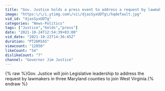 ```yaml
---
title: "Gov. Justice holds a press event to address a request by lawmakers in 3 Maryland counties to join WV"
image: "https:\/\/i.ytimg.com\/vi\/djasSyxUDTg\/hqdefault.jpg"
vid_id: "djasSyxUDTg"
categories: "News-Politics"
tags: ["Justice","holds","press"]
date: "2021-10-24T12:54:39+03:00"
vid_date: "2021-10-22T14:36:45Z"
duration: "PT26M16S"
viewcount: "12050"
likeCount: "54"
dislikeCount: "7"
channel: "Governor Jim Justice"
---
```

{% raw %}Gov. Justice will join Legislative leadership to address the request by lawmakers in three Maryland counties to join West Virginia.{% endraw %}
